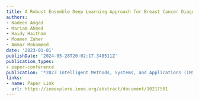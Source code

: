 ```yaml
---
title: A Robust Ensemble Deep Learning Approach for Breast Cancer Diagnosis
authors:
- Nadeen Amgad
- Mariam Ahmed
- Haidy Haitham
- Moamen Zaher
- Ammar Mohammed
date: '2023-01-01'
publishDate: '2024-05-28T20:02:17.348511Z'
publication_types:
- paper-conference
publication: '*2023 Intelligent Methods, Systems, and Applications (IMSA)*'
links:
- name: Paper Link
  url: https://ieeexplore.ieee.org/abstract/document/10217501
---
```

